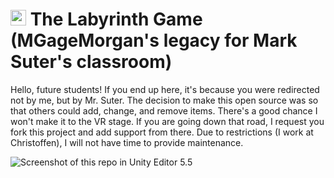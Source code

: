# [<img src="https://github.com/MGageMorgan/labyrinth/blob/master/screencaps/sam_rabbit.png?raw=true" width="25px" height="25px">](https://sites.google.com/site/mrsuterstechlab/) The Labyrinth Game (MGageMorgan's legacy for Mark Suter's classroom)
Hello, future students! If you end up here, it's because you were redirected not by me, but by Mr. Suter. The decision to make this open source was so that others could add, change, and remove items. There's a good chance I won't make it to the VR stage. If you are going down that road, I request you fork this project and add support from there. Due to restrictions (I work at Christoffen), I will not have time to provide maintenance. 

![Screenshot of this repo in Unity Editor 5.5](https://raw.githubusercontent.com/MGageMorgan/labyrinth/master/screencaps/1.png)

